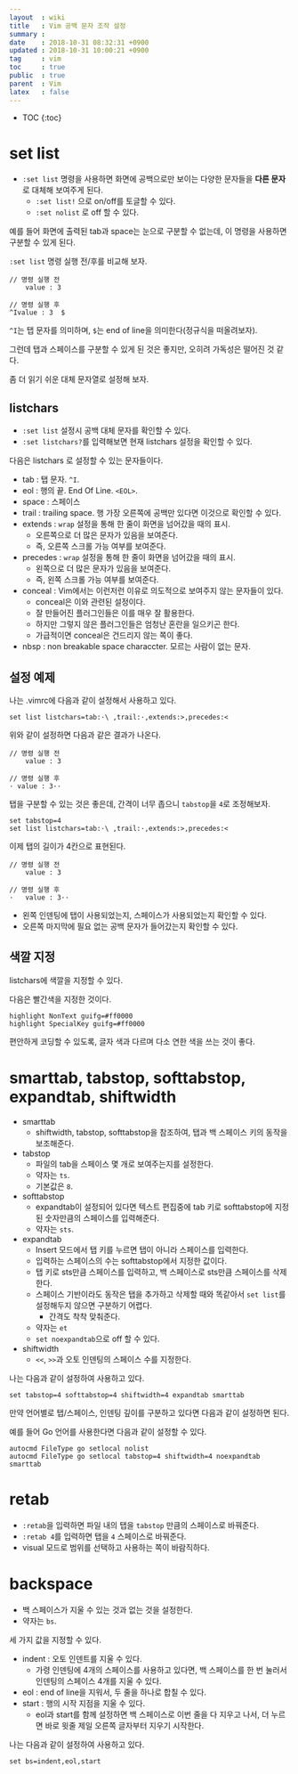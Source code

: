 ```yaml
---
layout  : wiki
title   : Vim 공백 문자 조작 설정
summary : 
date    : 2018-10-31 08:32:31 +0900
updated : 2018-10-31 10:00:21 +0900
tag     : vim
toc     : true
public  : true
parent  : Vim
latex   : false
---
```

* TOC
{:toc}

# set list

* `:set list` 명령을 사용하면 화면에 공백으로만 보이는 다양한 문자들을 **다른 문자**로 대체해 보여주게 된다.
    * `:set list!` 으로 on/off를 토글할 수 있다.
    * `:set nolist` 로 off 할 수 있다.

예를 들어 화면에 출력된 tab과 space는 눈으로 구분할 수 없는데, 이 명령을 사용하면 구분할 수 있게 된다.

`:set list` 명령 실행 전/후를 비교해 보자.

```
// 명령 실행 전
	value : 3  

// 명령 실행 후
^Ivalue : 3  $
```

`^I`는 탭 문자를 의미하며, `$`는 end of line을 의미한다(정규식을 떠올려보자).

그런데 탭과 스페이스를 구분할 수 있게 된 것은 좋지만, 오히려 가독성은 떨어진 것 같다.

좀 더 읽기 쉬운 대체 문자열로 설정해 보자.


## listchars

* `:set list` 설정시 공백 대체 문자를 확인할 수 있다.
* `:set listchars?`를 입력해보면 현재 listchars 설정을 확인할 수 있다.

다음은 listchars 로 설정할 수 있는 문자들이다.

* tab : 탭 문자. `^I`.
* eol : 행의 끝. End Of Line. `<EOL>`.
* space : 스페이스
* trail : trailing space. 행 가장 오른쪽에 공백만 있다면 이것으로 확인할 수 있다.
* extends : `wrap` 설정을 통해 한 줄이 화면을 넘어갔을 때의 표시.
    * 오른쪽으로 더 많은 문자가 있음을 보여준다.
    * 즉, 오른쪽 스크롤 가능 여부를 보여준다.
* precedes : `wrap` 설정을 통해 한 줄이 화면을 넘어갔을 때의 표시.
    * 왼쪽으로 더 많은 문자가 있음을 보여준다.
    * 즉, 왼쪽 스크롤 가능 여부를 보여준다.
* conceal : Vim에서는 이런저런 이유로 의도적으로 보여주지 않는 문자들이 있다.
    * conceal은 이와 관련된 설정이다.
    * 잘 만들어진 플러그인들은 이를 매우 잘 활용한다.
    * 하지만 그렇지 않은 플러그인들은 엄청난 혼란을 일으키곤 한다.
    * 가급적이면 conceal은 건드리지 않는 쪽이 좋다.
* nbsp : non breakable space characcter. 모르는 사람이 없는 문자.

## 설정 예제

나는 .vimrc에 다음과 같이 설정해서 사용하고 있다.

```viml
set list listchars=tab:·\ ,trail:·,extends:>,precedes:<
```

위와 같이 설정하면 다음과 같은 결과가 나온다.

```
// 명령 실행 전
	value : 3  

// 명령 실행 후
· value : 3··
```

탭을 구분할 수 있는 것은 좋은데, 간격이 너무 좁으니 `tabstop`을 `4`로 조정해보자.

```viml
set tabstop=4
set list listchars=tab:·\ ,trail:·,extends:>,precedes:<
```

이제 탭의 길이가 4칸으로 표현된다.

```
// 명령 실행 전
	value : 3  

// 명령 실행 후
·   value : 3··
```

* 왼쪽 인덴팅에 탭이 사용되었는지, 스페이스가 사용되었는지 확인할 수 있다.
* 오른쪽 마지막에 필요 없는 공백 문자가 들어갔는지 확인할 수 있다.

## 색깔 지정

listchars에 색깔을 지정할 수 있다.

다음은 빨간색을 지정한 것이다.

```viml
highlight NonText guifg=#ff0000
highlight SpecialKey guifg=#ff0000
```

편안하게 코딩할 수 있도록, 글자 색과 다르며 다소 연한 색을 쓰는 것이 좋다.

# smarttab, tabstop, softtabstop, expandtab, shiftwidth

* smarttab
    * shiftwidth, tabstop, softtabstop을 참조하여, 탭과 백 스페이스 키의 동작을 보조해준다.
* tabstop
    * 파일의 tab을 스페이스 몇 개로 보여주는지를 설정한다.
    * 약자는 `ts`.
    * 기본값은 `8`.
* softtabstop
    * expandtab이 설정되어 있다면 텍스트 편집중에 tab 키로 softtabstop에 지정된 숫자만큼의 스페이스를 입력해준다.
    * 약자는 `sts`.
* expandtab
    * Insert 모드에서 탭 키를 누르면 탭이 아니라 스페이스를 입력한다.
    * 입력하는 스페이스의 수는 softtabstop에서 지정한 값이다.
    * 탭 키로 sts만큼 스페이스를 입력하고, 백 스페이스로 sts만큼 스페이스를 삭제한다.
    * 스페이스 기반이라도 동작은 탭을 추가하고 삭제할 때와 똑같아서 `set list`를 설정해두지 않으면 구분하기 어렵다.
        * 간격도 착착 맞춰준다.
    * 약자는 `et`
    * `set noexpandtab`으로 off 할 수 있다.
* shiftwidth
    * `<<`, `>>`과 오토 인덴팅의 스페이스 수를 지정한다.

나는 다음과 같이 설정하여 사용하고 있다.

```viml
set tabstop=4 softtabstop=4 shiftwidth=4 expandtab smarttab
```

만약 언어별로 탭/스페이스, 인덴팅 깊이를 구분하고 있다면 다음과 같이 설정하면 된다.

예를 들어 Go 언어를 사용한다면 다음과 같이 설정할 수 있다.

```viml
autocmd FileType go setlocal nolist
autocmd FileType go setlocal tabstop=4 shiftwidth=4 noexpandtab smarttab
```

# retab

* `:retab`을 입력하면 파일 내의 탭을 `tabstop` 만큼의 스페이스로 바꿔준다.
* `:retab 4`를 입력하면 탭을 `4` 스페이스로 바꿔준다.
* visual 모드로 범위를 선택하고 사용하는 쪽이 바람직하다.

# backspace

* 백 스페이스가 지울 수 있는 것과 없는 것을 설정한다.
* 약자는 `bs`.

세 가지 값을 지정할 수 있다.

* indent : 오토 인덴트를 지울 수 있다.
    * 가령 인덴팅에 4개의 스페이스를 사용하고 있다면, 백 스페이스를 한 번 눌러서 인덴팅의 스페이스 4개를 지울 수 있다.
* eol : end of line을 지워서, 두 줄을 하나로 합칠 수 있다.
* start : 행의 시작 지점을 지울 수 있다.
    * eol과 start를 함께 설정하면 백 스페이스로 이번 줄을 다 지우고 나서, 더 누르면 바로 윗줄 제일 오른쪽 글자부터 지우기 시작한다.

나는 다음과 같이 설정하여 사용하고 있다.

```viml
set bs=indent,eol,start
```

